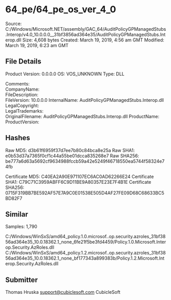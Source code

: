 64_pe/64_pe_os_ver_4_0
======================

Source:  C:/Windows/Microsoft.NET/assembly/GAC_64/AuditPolicyGPManagedStubs.Interop/v4.0_10.0.0.0__31bf3856ad364e35/AuditPolicyGPManagedStubs.Interop.dll
Size:  4,608 bytes
Created:  March 19, 2019, 4:56 am GMT
Modified:  March 19, 2019, 6:23 am GMT

File Details
------------

Product Version:  0.0.0.0
OS:  VOS_UNKNOWN
Type:  DLL

Comments:   
CompanyName:   
FileDescription:   
FileVersion:  10.0.0.0
InternalName:  AuditPolicyGPManagedStubs.Interop.dll
LegalCopyright:   
LegalTrademarks:   
OriginalFilename:  AuditPolicyGPManagedStubs.Interop.dll
ProductName:   
ProductVersion:   

Hashes
------

Raw MD5:  d3b61f6959f37d7ee7b80c84bca8e25a
Raw SHA1:  e0b53d37a7365f0cf1c44a55be01dcca835268e7
Raw SHA256:  be777a6d63a5692cf9634988fccb59a42e5249f46718550ea5744f58324e74fb

Certificate MD5:  C40EA2A90E971107EC6AC0AD62266E24
Certificate SHA1:  C79C71C3959ABFF6C9D11BE9A80357E23E7F4B1E
Certificate SHA256:  0715F319BB7BE592AF57E7A9C0E01538E505D4AF27FE09D68C68633BC5BD82F7

Similar
-------

Samples:  1,790

C:/Windows/WinSxS/amd64_policy.1.0.microsof..op.security.azroles_31bf3856ad364e35_10.0.18362.1_none_6fe21f5be3fd4459/Policy.1.0.Microsoft.Interop.Security.AzRoles.dll
C:/Windows/WinSxS/amd64_policy.1.2.microsof..op.security.azroles_31bf3856ad364e35_10.0.18362.1_none_bf177343a899383b/Policy.1.2.Microsoft.Interop.Security.AzRoles.dll

Submitter
---------

Thomas Hruska
support@cubiclesoft.com
CubicleSoft
